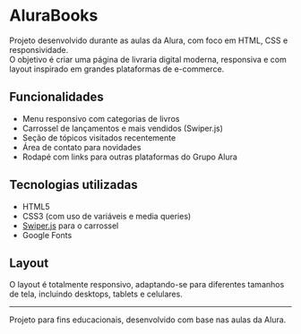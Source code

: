 # AluraBooks

Projeto desenvolvido durante as aulas da Alura, com foco em HTML, CSS e responsividade.  
O objetivo é criar uma página de livraria digital moderna, responsiva e com layout inspirado em grandes plataformas de e-commerce.

## Funcionalidades

- Menu responsivo com categorias de livros
- Carrossel de lançamentos e mais vendidos (Swiper.js)
- Seção de tópicos visitados recentemente
- Área de contato para novidades
- Rodapé com links para outras plataformas do Grupo Alura

## Tecnologias utilizadas

- HTML5
- CSS3 (com uso de variáveis e media queries)
- [Swiper.js](https://swiperjs.com/) para o carrossel
- Google Fonts

## Layout

O layout é totalmente responsivo, adaptando-se para diferentes tamanhos de tela, incluindo desktops, tablets e celulares.

---

Projeto para fins educacionais, desenvolvido com base nas aulas da Alura.
